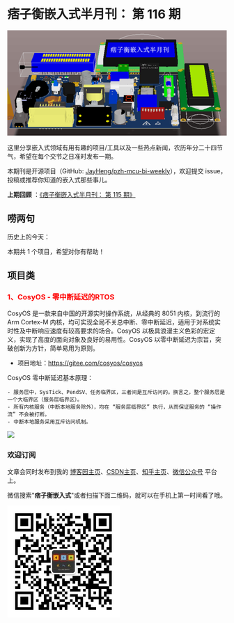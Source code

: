 # 痞子衡嵌入式半月刊： 第 116 期

![](https://raw.githubusercontent.com/JayHeng/pzh-mcu-bi-weekly/master/pics/pzh_mcu_bi_weekly.PNG)

这里分享嵌入式领域有用有趣的项目/工具以及一些热点新闻，农历年分二十四节气，希望在每个交节之日准时发布一期。

本期刊是开源项目（GitHub: [JayHeng/pzh-mcu-bi-weekly](https://github.com/JayHeng/pzh-mcu-bi-weekly)），欢迎提交 issue，投稿或推荐你知道的嵌入式那些事儿。

**上期回顾** ：[《痞子衡嵌入式半月刊： 第 115 期》](https://www.cnblogs.com/henjay724/p/18631487)

## 唠两句

历史上的今天：

本期共 1 个项目，希望对你有帮助！

## 项目类

### <font color="red">1、CosyOS - 零中断延迟的RTOS</font>

CosyOS 是一款来自中国的开源实时操作系统，从经典的 8051 内核，到流行的 Arm Cortex-M 内核，均可实现全局不关总中断、零中断延迟，适用于对系统实时性及中断响应速度有较高要求的场合。CosyOS 以极具浪漫主义色彩的宏定义，实现了高度的面向对象及良好的易用性。CosyOS 以零中断延迟为宗旨，突破创新为方针，简单易用为原则。

 * 项目地址：https://gitee.com/cosyos/cosyos

CosyOS 零中断延迟基本原理：

```text
- 服务层中，SysTick、PendSV、任务临界区，三者间是互斥访问的。换言之，整个服务层是一个大临界区（服务层临界区）。
- 所有内核服务（中断本地服务除外），均在 “服务层临界区” 执行，从而保证服务的 “操作流” 不会被打断。
- 中断本地服务采用互斥访问机制。
```

![](https://raw.githubusercontent.com/JayHeng/pzh-mcu-bi-weekly/master/pics/issue-116/.PNG)

### 欢迎订阅

文章会同时发布到我的 [博客园主页](https://www.cnblogs.com/henjay724/)、[CSDN主页](https://blog.csdn.net/henjay724)、[知乎主页](https://www.zhihu.com/people/henjay724)、[微信公众号](http://weixin.sogou.com/weixin?type=1&query=痞子衡嵌入式) 平台上。

微信搜索"__痞子衡嵌入式__"或者扫描下面二维码，就可以在手机上第一时间看了哦。

![](https://raw.githubusercontent.com/JayHeng/pzhmcu-picture/master/wechat/pzhMcu_qrcode_258x258.jpg)

